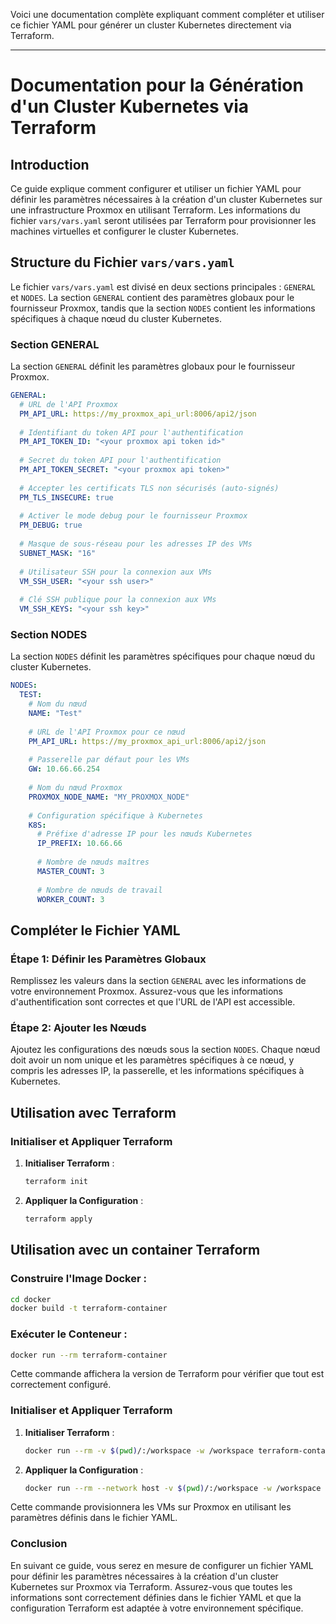 Voici une documentation complète expliquant comment compléter et utiliser ce fichier YAML pour générer un cluster Kubernetes directement via Terraform.

---

# Documentation pour la Génération d'un Cluster Kubernetes via Terraform

## Introduction

Ce guide explique comment configurer et utiliser un fichier YAML pour définir les paramètres nécessaires à la création d'un cluster Kubernetes sur une infrastructure Proxmox en utilisant Terraform. Les informations du fichier `vars/vars.yaml` seront utilisées par Terraform pour provisionner les machines virtuelles et configurer le cluster Kubernetes.

## Structure du Fichier  `vars/vars.yaml`

Le fichier  `vars/vars.yaml` est divisé en deux sections principales : `GENERAL` et `NODES`. La section `GENERAL` contient des paramètres globaux pour le fournisseur Proxmox, tandis que la section `NODES` contient les informations spécifiques à chaque nœud du cluster Kubernetes.

### Section GENERAL

La section `GENERAL` définit les paramètres globaux pour le fournisseur Proxmox.

```yaml
GENERAL:
  # URL de l'API Proxmox
  PM_API_URL: https://my_proxmox_api_url:8006/api2/json
  
  # Identifiant du token API pour l'authentification
  PM_API_TOKEN_ID: "<your proxmox api token id>"
  
  # Secret du token API pour l'authentification
  PM_API_TOKEN_SECRET: "<your proxmox api token>"
  
  # Accepter les certificats TLS non sécurisés (auto-signés)
  PM_TLS_INSECURE: true
  
  # Activer le mode debug pour le fournisseur Proxmox
  PM_DEBUG: true
  
  # Masque de sous-réseau pour les adresses IP des VMs
  SUBNET_MASK: "16"
  
  # Utilisateur SSH pour la connexion aux VMs
  VM_SSH_USER: "<your ssh user>"
  
  # Clé SSH publique pour la connexion aux VMs
  VM_SSH_KEYS: "<your ssh key>"
```

### Section NODES

La section `NODES` définit les paramètres spécifiques pour chaque nœud du cluster Kubernetes.

```yaml
NODES: 
  TEST:
    # Nom du nœud
    NAME: "Test"
    
    # URL de l'API Proxmox pour ce nœud
    PM_API_URL: https://my_proxmox_api_url:8006/api2/json
            
    # Passerelle par défaut pour les VMs
    GW: 10.66.66.254
    
    # Nom du nœud Proxmox
    PROXMOX_NODE_NAME: "MY_PROXMOX_NODE"
    
    # Configuration spécifique à Kubernetes
    K8S:
      # Préfixe d'adresse IP pour les nœuds Kubernetes
      IP_PREFIX: 10.66.66
      
      # Nombre de nœuds maîtres
      MASTER_COUNT: 3
      
      # Nombre de nœuds de travail
      WORKER_COUNT: 3
```

## Compléter le Fichier YAML

### Étape 1: Définir les Paramètres Globaux

Remplissez les valeurs dans la section `GENERAL` avec les informations de votre environnement Proxmox. Assurez-vous que les informations d'authentification sont correctes et que l'URL de l'API est accessible.

### Étape 2: Ajouter les Nœuds

Ajoutez les configurations des nœuds sous la section `NODES`. Chaque nœud doit avoir un nom unique et les paramètres spécifiques à ce nœud, y compris les adresses IP, la passerelle, et les informations spécifiques à Kubernetes.

## Utilisation avec Terraform

### Initialiser et Appliquer Terraform

1. **Initialiser Terraform** :

    ```bash
    terraform init
    ```

2. **Appliquer la Configuration** :

    ```bash
    terraform apply
    ```

## Utilisation avec un container Terraform

### Construire l'Image Docker :

```sh
cd docker
docker build -t terraform-container
```

### Exécuter le Conteneur :

```sh
docker run --rm terraform-container
```
Cette commande affichera la version de Terraform pour vérifier que tout est correctement configuré.

### Initialiser et Appliquer Terraform

1. **Initialiser Terraform** :

    ```bash
    docker run --rm -v $(pwd)/:/workspace -w /workspace terraform-container init
    ```

2. **Appliquer la Configuration** :

    ```bash
    docker run --rm --network host -v $(pwd)/:/workspace -w /workspace terraform-container apply --auto-approve
    ```
Cette commande provisionnera les VMs sur Proxmox en utilisant les paramètres définis dans le fichier YAML.

### Conclusion

En suivant ce guide, vous serez en mesure de configurer un fichier YAML pour définir les paramètres nécessaires à la création d'un cluster Kubernetes sur Proxmox via Terraform. Assurez-vous que toutes les informations sont correctement définies dans le fichier YAML et que la configuration Terraform est adaptée à votre environnement spécifique.